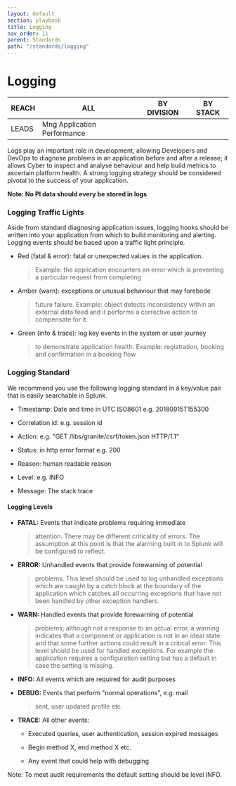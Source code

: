 ```yaml
---
layout: default
section: playbook
title: Logging
nav_order: 11
parent: Standards
path: "/standards/logging"
---
```


# Logging

| REACH | ALL                         | BY DIVISION | BY STACK |
| ----- | --------------------------- | ----------- | -------- |
| LEADS | Mng Application Performance |             |          |

Logs play an important role in development, allowing Developers and
DevOps to diagnose problems in an application before and after a
release; it allows Cyber to inspect and analyse behaviour and help build
metrics to ascertain platform health. A strong logging strategy should
be considered pivotal to the success of your application.

**Note: No PI data should every be stored in logs**

### Logging Traffic Lights

Aside from standard diagnosing application issues, logging hooks should
be written into your application from which to build monitoring and
alerting. Logging events should be based upon a traffic light principle.

- Red (fatal & error): fatal or unexpected values in the application.

  > Example: the application encounters an error which is preventing a
  > particular request from completing

- Amber (warn): exceptions or unusual behaviour that may forebode

  > future failure. Example: object detects inconsistency within an
  > external data feed and it performs a corrective action to
  > compensate for it.

- Green (info & trace): log key events in the system or user journey
  > to demonstrate application health. Example: registration, booking
  > and confirmation in a booking flow

### Logging Standard

We recommend you use the following logging standard in a key/value pair
that is easily searchable in Splunk.

- Timestamp: Date and time in UTC ISO8601 e.g. 20180915T155300

- Correlation id: e.g. session id

- Action: e.g. \"GET /libs/granite/csrf/token.json HTTP/1.1\"

- Status: in http error format e.g. 200

- Reason: human readable reason

- Level: e.g. INFO

- Message: The stack trace

#### Logging Levels

- **FATAL:** Events that indicate problems requiring immediate

  > attention. There may be different criticality of errors. The
  > assumption at this point is that the alarming built in to Splunk
  > will be configured to reflect.

- **ERROR:** Unhandled events that provide forewarning of potential

  > problems. This level should be used to log unhandled exceptions
  > which are caught by a catch block at the boundary of the
  > application which catches all occurring exceptions that have not
  > been handled by other exception handlers.

- **WARN:** Handled events that provide forewarning of potential

  > problems; although not a response to an actual error, a warning
  > indicates that a component or application is not in an ideal state
  > and that some further actions could result in a critical error.
  > This level should be used for handled exceptions. For example the
  > application requires a configuration setting but has a default in
  > case the setting is missing.

- **INFO:** All events which are required for audit purposes

- **DEBUG:** Events that perform \"normal operations\", e.g. mail

  > sent, user updated profile etc.

- **TRACE:** All other events:

  - Executed queries, user authentication, session expired messages

  - Begin method X, end method X etc.

  - Any event that could help with debugging

Note: To meet audit requirements the default setting should be level
INFO.
